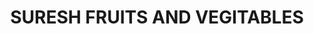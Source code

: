 ---
title: "SURESH FRUITS AND VEGITABLES"
url: /kozhikode/suresh-fruits-and-vegitables/
shop: convenience
---